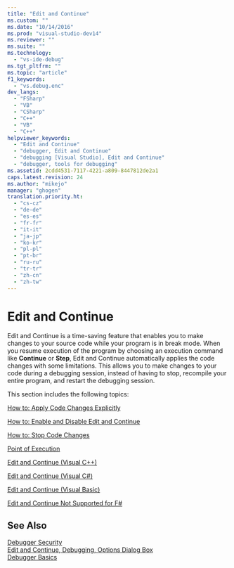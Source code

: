 ```yaml
---
title: "Edit and Continue"
ms.custom: ""
ms.date: "10/14/2016"
ms.prod: "visual-studio-dev14"
ms.reviewer: ""
ms.suite: ""
ms.technology: 
  - "vs-ide-debug"
ms.tgt_pltfrm: ""
ms.topic: "article"
f1_keywords: 
  - "vs.debug.enc"
dev_langs: 
  - "FSharp"
  - "VB"
  - "CSharp"
  - "C++"
  - "VB"
  - "C++"
helpviewer_keywords: 
  - "Edit and Continue"
  - "debugger, Edit and Continue"
  - "debugging [Visual Studio], Edit and Continue"
  - "debugger, tools for debugging"
ms.assetid: 2cdd4531-7117-4221-a809-8447812de2a1
caps.latest.revision: 24
ms.author: "mikejo"
manager: "ghogen"
translation.priority.ht: 
  - "cs-cz"
  - "de-de"
  - "es-es"
  - "fr-fr"
  - "it-it"
  - "ja-jp"
  - "ko-kr"
  - "pl-pl"
  - "pt-br"
  - "ru-ru"
  - "tr-tr"
  - "zh-cn"
  - "zh-tw"
---
```

# Edit and Continue
Edit and Continue is a time-saving feature that enables you to make changes to your source code while your program is in break mode. When you resume execution of the program by choosing an execution command like **Continue** or **Step**, Edit and Continue automatically applies the code changes with some limitations. This allows you to make changes to your code during a debugging session, instead of having to stop, recompile your entire program, and restart the debugging session.  
  
 This section includes the following topics:  
  
 [How to: Apply Code Changes Explicitly](http://msdn.microsoft.com/en-us/89c4fce9-a3ef-432d-a840-67840b1c4be8)  
  
 [How to: Enable and Disable Edit and Continue](../debugger/how-to--enable-and-disable-edit-and-continue.md)  
  
 [How to: Stop Code Changes](../debugger/how-to--stop-code-changes.md)  
  
 [Point of Execution](http://msdn.microsoft.com/en-us/dd9855a7-b536-4e76-821f-27017829b996)  
  
 [Edit and Continue (Visual C++)](../debugger/edit-and-continue--visual-c---.md)  
  
 [Edit and Continue (Visual C#)](../debugger/edit-and-continue--visual-csharp-.md)  
  
 [Edit and Continue (Visual Basic)](../debugger/edit-and-continue--visual-basic-.md)  
  
 [Edit and Continue Not Supported for F#](../debugger/edit-and-continue-not-supported-for-fsharp.md)  
  
## See Also  
 [Debugger Security](../debugger/debugger-security.md)   
 [Edit and Continue, Debugging, Options Dialog Box](../Topic/Edit%20and%20Continue,%20Debugging,%20Options%20Dialog%20Box.md)   
 [Debugger Basics](../debugger/debugger-basics.md)
